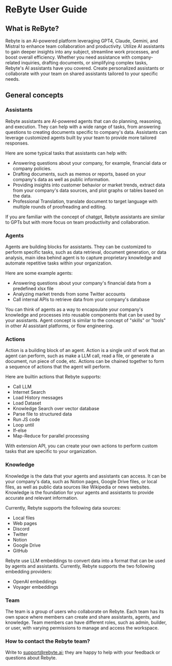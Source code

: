 # ReByte User Guide

## What is ReByte?

Rebyte is an AI-powered platform leveraging GPT4, Claude, Gemini, and Mistral to enhance team collaboration and productivity. Utilize AI assistants to gain deeper insights into any subject, streamline work processes, and boost overall efficiency. Whether you need assistance with company-related inquiries, drafting documents, or simplifying complex tasks, Rebyte's AI assistants have you covered. Create personalized assistants or collaborate with your team on shared assistants tailored to your specific needs.

## General concepts

### Assistants

Rebyte assistants are AI-powered agents that can do planning, reasoning, and execution. They can help with a wide range of tasks, from answering questions to creating documents specific to company's data. Assistants can leverage customized agents built by your team to provide more tailored responses.

Here are some typical tasks that assistants can help with:

- Answering questions about your company, for example, financial data or company policies.
- Drafting documents, such as memos or reports, based on your company's data as well as public information.
- Providing insights into customer behavior or market trends, extract data from your company's data sources, and plot graphs or tables based on the data.
- Professional Translation, translate document to target language with multiple rounds of proofreading and editing.

If you are familiar with the concept of chatgpt, Rebyte assistants are similar to GPTs but with more focus on team productivity and collaboration.

### Agents

Agents are building blocks for assistants. They can be customized to perform specific tasks, such as data retrieval, document generation, or data analysis, main idea behind agent is to capture proprietary knowledge and automate repetitive tasks within your organization.

Here are some example agents:

- Answering questions about your company's financial data from a predefined xlsx file
- Analyzing market trends from some Twitter accounts
- Call internal APIs to retrieve data from your company's database


You can think of agents as a way to encapsulate your company's knowledge and processes into reusable components that can be used by your assistants.
Agent concept is similar to the concept of "skills" or "tools" in other AI assistant platforms, or flow engineering.

### Actions

Action is a building block of an agent. Action is a single unit of work that an agent can perform, such as make a LLM call, read a file, or generate a document, run piece of code, etc.
Actions can be chained together to form a sequence of actions that the agent will perform.

Here are builtin actions that Rebyte supports:

- Call LLM
- Internet Search
- Load History messages
- Load Dataset
- Knowledge Search over vector database
- Parse file to structured data
- Run JS code
- Loop until
- If-else
- Map-Reduce for parallel processing

With extension API, you can create your own actions to perform custom tasks that are specific to your organization.

### Knowledge

Knowledge is the data that your agents and assistants can access. It can be your company's data, such as Notion pages, Google Drive files, or local files, as well as public data sources like Wikipedia or news websites. Knowledge is the foundation for your agents and assistants to provide accurate and relevant information.

Currently, Rebyte supports the following data sources:

- Local files
- Web pages
- Discord
- Twitter
- Notion
- Google Drive
- GitHub

Rebyte use LLM embeddings to convert data into a format that can be used by agents and assistants. Currently, Rebyte supports the two following embedding providers:

- OpenAI embeddings
- Voyager embeddings

### Team

The team is a group of users who collaborate on Rebyte. Each team has its own space where members can create and share assistants, agents, and knowledge. Team members can have different roles, such as admin, builder, or user, with varying permissions to manage and access the workspace.

### How to contact the Rebyte team?

Write to [support@rebyte.ai](mailto:support@rebyte.ai); they are happy to help with your feedback or questions about Rebyte.
